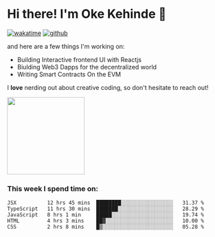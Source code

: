 # Hi there! I'm Oke Kehinde :cowboy_hat_face:

[![wakatime](https://wakatime.com/badge/user/5f3f42a0-7b4f-4c4b-b2da-012c5ac2fa62.svg)](https://wakatime.com/@5f3f42a0-7b4f-4c4b-b2da-012c5ac2fa62)
[![github](https://img.shields.io/github/followers/okeken?logo=github&style=plastic)](https://github.com/okeken?tab=followers)

and here are a few things I'm working on:

- Building Interactive frontend UI with Reactjs
- Biulding Web3 Dapps for the decentralized world
- Writing Smart Contracts On the EVM

I **love** nerding out about creative coding, so don't hesitate to reach out!


<img height="180em" src="https://github-readme-stats.vercel.app/api?username=okeken&show_icons=true&hide_border=true&&count_private=true&include_all_commits=true" />

### This week I spend time on:

<!--START_SECTION:waka-->
```text
JSX          12 hrs 45 mins  ████████░░░░░░░░░░░░░░░░░   31.37 % 
TypeScript   11 hrs 30 mins  ███████░░░░░░░░░░░░░░░░░░   28.29 % 
JavaScript   8 hrs 1 min     █████░░░░░░░░░░░░░░░░░░░░   19.74 % 
HTML         4 hrs 3 mins    ██▓░░░░░░░░░░░░░░░░░░░░░░   10.00 % 
CSS          2 hrs 8 mins    █▒░░░░░░░░░░░░░░░░░░░░░░░   05.28 % 
```
<!--END_SECTION:waka-->
